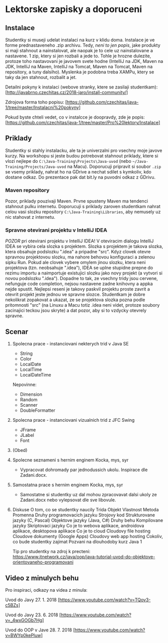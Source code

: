 Lektorske zapisky a doporuceni
==============================

Instalace
---------

Studentky si museji udelat instalaci na kurz v klidu doma. Instalace je ve forme prednastaveneho .zip archivu. Tedy, *neni to jen popis*, jake produkty si maji stahnout a nainstalovat, ale naopak je to cele uz nainstalovane a nastavene. 1 zip, ktery si jen rozbali a jede to. Tohle je hrozne dulezite, protoze toho nastavovani je javovem svete hodne (IntelliJ na JDK, Maven na JDK, IntelliJ na Maven, IntelliJ na Tomcat, Maven na Tomcat, Maven na repository, a tuny dalsiho).
Myslenka je podobna treba XAMPu, ktery se taky da jen stahnout, rozbalit a jet.

Detailni pokyny k instalaci (webove stranky, ktere se zasilaji studentkam):
[http://javabrno.czechitas.cz/2018-jaro/install-community/]

Zdrojova forma toho popisu:
[https://github.com/czechitas/java-1/tree/master/Instalacni%20pokyny]

Pokud byste chteli vedet, co v instalcce je doopravdy, zde je popis:
[https://github.com/czechitas/java-1/tree/master/Pro%20lektory/Instalace]



Priklady
--------

Studentky si stahly instalacku, ale ta je univerzalni pro vsechny moje javove kurzy.
Na workshopu si jeste budou potrebovat stahnout priklady, ktere si vlozi nejlepe do `C:\Java-Training\Projects\Java-uvod` (nebo `~/Java-Training/Projects/Java-uvod` na Macu).
Doporucuji pripravit si soubor `.zip` se vsemy priklady, nahrat ho na GDrive a nechat sdilet s kymkoliv, kdo dostane odkaz. Do prezentace pak dat bit.ly na puvodni odkaz z GDrivu.


### Maven repository

Pozor, priklady pouzivaji Maven. Prvne spusteny Maven ma tendenci stahnout pulku internetu. Doporucuji s priklady zaroven studentkam nahrat celou vasi slozku repository `C:\Java-Training\Libraries`, aby nemusely uz nic stahovat z internetu.


### Spravne otevirani projektu v IntelliJ IDEA

*POZOR* pri otevirani projektu v IntelliJ IDEA! V oteviracim dialogu IntelliJ IDEA se vybira cela slozka s projektem. Slozka s projektem je takova slozka, ktera obsahuje podslozku ".idea" a pripadne "src". Kdyz clovek otevre spravnou projektovou slozku, ma nahore behovou konfiguraci a zelenou sipku Run. Pokud ale clovek vybere omylem jinou slozku, ktera neni projektova (tzn. neobsahuje ".idea"), IDEA se uplne stupidne prepne do rezimu importu a naimportuje existujici slozku jako novy projekt (a vytvori si novou podslozku ".idea"). Dopadne to tak, ze vsechny tridy jsou cervene, nefunguje code completion, nejsou nastavene zadne knihovny a appka nejde spustit. Nejlepsi reseni je takovy paskvil projektu proste zavrit a otevrit projekt jeste jednou ve spravne slozce.
Studentkam je dobre nekolikrat zopakovat a ukazat, ze se projektova slozka pozna podle pritomnosti "src" (na Linuxu a Macu totiz .idea neni videt, protoze soubory zacinajici teckou jsou skryte) a dat pozor, aby si to vzdycky otevrely spravne.



Scenar
------

1. Spolecna prace - instanciovani nekterych trid v Java SE
    - String
    - Color
    - LocalDate
    - LocalTime
    - LocalDateTime
    
    Nepovinne:
    - Dimension
    - Random
    - Scanner
    - DoubleFormatter

2. Spolecna prace - instanciovani vizualnich trid z JFC Swing
    - JFrame
    - JLabel
    - Font

3. (Obed)

4. Spolecne seznameni s hernim enginem Kocka, mys, syr
    - Vypracovat dohromady par jednodussich ukolu. Inspirace dle Zadani.docx.

5. Samostatna prace s hernim enginem Kocka, mys, syr
    - Samostatne si studentky uz dal mohou zpracovavat dalsi ukoly ze Zadani.docx
      nebo vylepsovat dle sve libovule.

6. Diskuse
    O tom, co se studentky naucily
        Trida
        Objekt
            Vlastnost
            Metoda
        Promenna
    Druhy programovacich jazyku
        Strojovy kod
        Strukturovane jazyky (C, Pascal)
        Objektove jazyky (Java, C#)
    Druhy behu
        Kompilovane jazyky
        Skriptovaci jazyky
    Co je to webova aplikace, androidova aplikace, desktopova aplikace
    Co je to cloud
        Cloudovy file hosting
        Cloudove dokumenty (Google Apps)
        Cloudovy web app hosting
    Cokoliv, co bude studentky zajimat
    Pozvani na dlouhodoby kurz Java 1

    Tip pro studentky na zdroj k precteni: https://www.itnetwork.cz/java/oop/java-tutorial-uvod-do-objektove-orientovaneho-programovani



Video z minulych behu
---------------------

Pro inspiraci, odkazy na videa z minula:

Uvod do Javy 27. 1. 2018
[https://www.youtube.com/watch?v=TQov3-c5BZs]

Uvod do Javy 23. 6. 2018
[https://www.youtube.com/watch?v=_4wxGOGb7Hg]

Uvod do OOP v Jave 28. 7. 2018
[https://www.youtube.com/watch?v=BWYp0kePluw]
